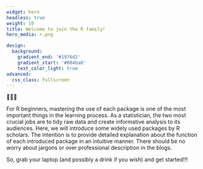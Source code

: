 ```yaml
---
widget: hero
headless: true
weight: 10
title: Welcome to join the R family!
hero_media: r.png

design:
  background:
    gradient_end: '#1976d2'
    gradient_start: '#004ba0'
    text_color_light: true
advanced:
  css_class: fullscreen
---
```

👏👏👏

For R beginners, mastering the use of each package is one of the most important things in the learning process. As a statistician, the two most crucial jobs are to tidy raw data and create informative analysis to its audiences. Here, we will introduce some widely used packages by R scholars. The intention is to provide detailed explanation about the function of each introduced package in an intuitive manner. There should be no worry about jargons or over professional description in the blogs. 


So, grab your laptop (and possibly a drink if you wish) and get started!!!

